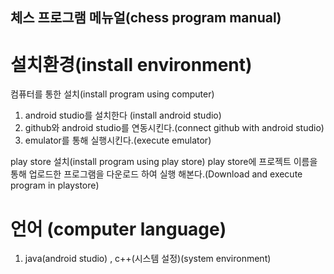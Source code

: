 ## 체스 프로그램 메뉴얼(chess program manual)

# 설치환경(install environment)

컴퓨터를 통한 설치(install program using computer)
1. android studio를 설치한다 (install android studio)
2. github와 android studio를 연동시킨다.(connect github with android studio)
3. emulator를 통해 실행시킨다.(execute emulator)

play store 설치(install program using play store)
play store에 프로젝트 이름을 통해 업로드한 프로그램을 
다운로드 하여 실행 해본다.(Download and execute program in playstore)

# 언어 (computer language)
1. java(android studio) , c++(시스템 설정)(system environment)
